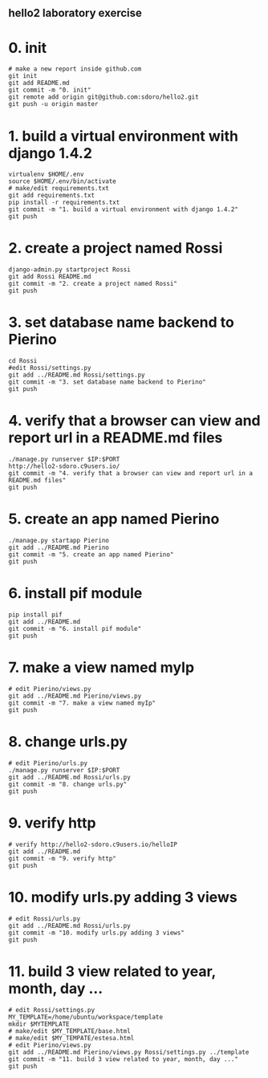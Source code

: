 ## hello2 laboratory exercise

# 0. init

    # make a new report inside github.com
    git init
    git add README.md
    git commit -m "0. init"
    git remote add origin git@github.com:sdoro/hello2.git
    git push -u origin master

# 1. build a virtual environment with django 1.4.2

    virtualenv $HOME/.env
    source $HOME/.env/bin/activate
    # make/edit requirements.txt
    git add requirements.txt
    pip install -r requirements.txt
    git commit -m "1. build a virtual environment with django 1.4.2"
    git push

# 2. create a project named Rossi

    django-admin.py startproject Rossi
    git add Rossi README.md
    git commit -m "2. create a project named Rossi"
    git push

# 3. set database name backend to Pierino

    cd Rossi
    #edit Rossi/settings.py
    git add ../README.md Rossi/settings.py 
    git commit -m "3. set database name backend to Pierino"
    git push

# 4. verify that a browser can view and report url in a README.md files

    ./manage.py runserver $IP:$PORT
    http://hello2-sdoro.c9users.io/
    git commit -m "4. verify that a browser can view and report url in a README.md files"
    git push

# 5. create an app named Pierino

    ./manage.py startapp Pierino
    git add ../README.md Pierino
    git commit -m "5. create an app named Pierino"
    git push

# 6. install pif module

    pip install pif
    git add ../README.md
    git commit -m "6. install pif module"
    git push

# 7. make a view named myIp

    # edit Pierino/views.py
    git add ../README.md Pierino/views.py
    git commit -m "7. make a view named myIp"
    git push

# 8. change urls.py

    # edit Pierino/urls.py
    ./manage.py runserver $IP:$PORT
    git add ../README.md Rossi/urls.py
    git commit -m "8. change urls.py"
    git push

# 9. verify http

    # verify http://hello2-sdoro.c9users.io/helloIP
    git add ../README.md
    git commit -m "9. verify http"
    git push

# 10. modify urls.py adding 3 views

    # edit Rossi/urls.py
    git add ../README.md Rossi/urls.py
    git commit -m "10. modify urls.py adding 3 views"
    git push

# 11. build 3 view related to year, month, day ...

    # edit Rossi/settings.py
    MY_TEMPLATE=/home/ubuntu/workspace/template
    mkdir $MYTEMPLATE
    # make/edit $MY_TEMPLATE/base.html
    # make/edit $MY_TEMPATE/estesa.html
    # edit Pierino/views.py
    git add ../README.md Pierino/views.py Rossi/settings.py ../template
    git commit -m "11. build 3 view related to year, month, day ..."
    git push
